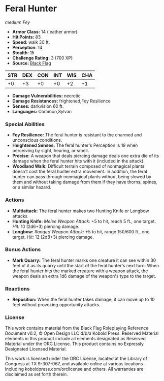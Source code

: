 # Feral Hunter

*medium* *Fey*

- **Armor Class:** 14 (leather armor)
- **Hit Points:** 83 
- **Speed:** walk 30 ft.
- **Perception**: 14
- **Stealth**: 15
- **Challenge Rating:** 3 (700 XP)
- **Source:** [Black Flag](https://koboldpress.com/kpstore/product/tovrpg-pg-mv/)

| STR | DEX | CON | INT | WIS | CHA |
| --- | --- | --- | --- | --- | --- |
| +0 | +3 | +0 | +0 | +2 | +1 |

- **Damage Vulnerabilities:** necrotic
- **Damage Resistances:** frightened,Fey Resilience
- **Senses:** darkvision 60 ft.
- **Languages:** Common,Sylvan

### Special Abilities

- **Fey Resilience:** The feral hunter is resistant to the charmed and unconscious conditions.
- **Heightened Senses:** The feral hunter's Perception is 19 when perceiving by sight, hearing, or smell.
- **Precise:** A weapon that deals piercing damage deals one extra die of its damage when the feral hunter hits with it (included in the attack).
- **Woodland Walk:** Difficult terrain composed of nonmagical plants doesn't cost the feral hunter extra movement. In addition, the feral hunter can pass through nonmagical plants without being slowed by them and without taking damage from them if they have thorns, spines, or a similar hazard.

### Actions

- **Multiattack:** The feral hunter makes two Hunting Knife or Longbow attacks.
- **Hunting Knife:** _Melee Weapon Attack:_ +5 to hit, reach 5 ft., one target. _Hit:_ 10 (2d6+3) piercing damage.
- **Longbow:** _Ranged Weapon Attack:_ +5 to hit, range 150/600 ft., one target. _Hit:_ 12 (2d8+3) piercing damage.

### Bonus Actions

- **Mark Quarry:** The feral hunter marks one creature it can see within 30 feet of it as its quarry until the start of the feral hunter's next turn. When the feral hunter hits the marked creature with a weapon attack, the weapon deals an extra 1d6 damage of the weapon's type to the target.

### Reactions

- **Reposition:** When the feral hunter takes damage, it can move up to 10 feet without provoking opportunity attacks.


### License

This work contains material from the Black Flag Roleplaying Reference Document v0.2, © Open Design LLC d/b/a Kobold Press. Reserved Material elements in this product include all elements designated as Reserved Material under the ORC License. This product contains no Expressly Designated Licensed Material.

This work is licensed under the ORC License, located at the Library of Congress at TX 9-307-067, and available online at various locations including koboldpress.com/orclicense and others. All warranties are disclaimed as set forth therein.
